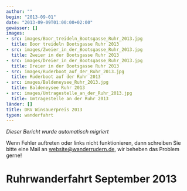 ```yaml
---
author: ""
begin: "2013-09-01"
date: "2013-09-09T01:00:00+02:00"
gewässer: []
images:
- src: images/Boor_treideln_Bootsgasse_Ruhr_2013.jpg
  title: Boor treideln Bootsgasse Ruhr 2013
- src: images/Zweier_in_der_Bootsgasse_Ruhr_2013.jpg
  title: Zweier in der Bootsgasse Ruhr 2013
- src: images/Dreier_in_der_Bootsgasse_Ruhr_2013.jpg
  title: Dreier in der Bootsgasse Ruhr 2013
- src: images/Ruderboot_auf_der_Ruhr_2013.jpg
  title: Ruderboot auf der Ruhr 2013
- src: images/Baldeneysee_Ruhr_2013.jpg
  title: Baldeneysee Ruhr 2013
- src: images/Umtragestelle_an_der_Ruhr_2013.jpg
  title: Umtragestelle an der Ruhr 2013
länder: []
title: DRV Winsauerpreis 2013
typen: wanderfahrt
---
```



*Dieser Bericht wurde automatisch migriert*

Wenn Fehler auftreten oder links nicht funktionieren, dann schreiben Sie bitte eine Mail an website@wanderrudern.de, wir beheben das Problem gerne!



# Ruhrwanderfahrt September 2013


